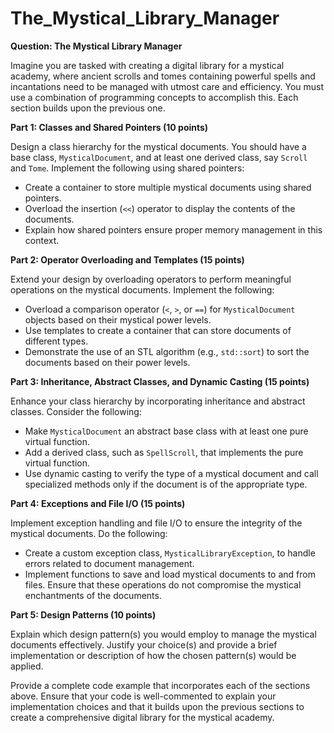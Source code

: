 # The_Mystical_Library_Manager
**Question: The Mystical Library Manager**

Imagine you are tasked with creating a digital library for a mystical academy, where ancient scrolls and tomes 
containing powerful spells and incantations need to be managed with utmost care and efficiency. You must use a 
combination of programming concepts to accomplish this. Each section builds upon the previous one.

**Part 1: Classes and Shared Pointers (10 points)**

Design a class hierarchy for the mystical documents. You should have a base class, `MysticalDocument`, 
and at least one derived class, say `Scroll` and `Tome`. Implement the following using shared pointers:

- Create a container to store multiple mystical documents using shared pointers.
- Overload the insertion (`<<`) operator to display the contents of the documents.
- Explain how shared pointers ensure proper memory management in this context.

**Part 2: Operator Overloading and Templates (15 points)**

Extend your design by overloading operators to perform meaningful operations on the mystical documents. 
Implement the following:

- Overload a comparison operator (`<`, `>`, or `==`) for `MysticalDocument` objects based on their mystical power levels.
- Use templates to create a container that can store documents of different types.
- Demonstrate the use of an STL algorithm (e.g., `std::sort`) to sort the documents based on their power levels.

**Part 3: Inheritance, Abstract Classes, and Dynamic Casting (15 points)**

Enhance your class hierarchy by incorporating inheritance and abstract classes. Consider the following:

- Make `MysticalDocument` an abstract base class with at least one pure virtual function.
- Add a derived class, such as `SpellScroll`, that implements the pure virtual function.
- Use dynamic casting to verify the type of a mystical document and call specialized methods only if the document is 
of the appropriate type.

**Part 4: Exceptions and File I/O (15 points)**

Implement exception handling and file I/O to ensure the integrity of the mystical documents. Do the following:

- Create a custom exception class, `MysticalLibraryException`, to handle errors related to document management.
- Implement functions to save and load mystical documents to and from files. Ensure that these operations do not 
compromise the mystical enchantments of the documents.

**Part 5: Design Patterns (10 points)**

Explain which design pattern(s) you would employ to manage the mystical documents effectively. 
Justify your choice(s) and provide a brief implementation or description of how the chosen pattern(s) would be applied.

Provide a complete code example that incorporates each of the sections above. 
Ensure that your code is well-commented to explain your implementation choices and that it builds upon the previous 
sections to create a comprehensive digital library for the mystical academy.

